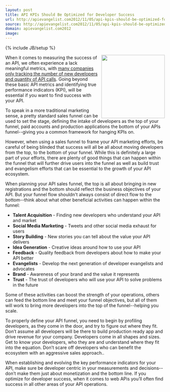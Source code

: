 ```yaml
---
layout: post
title: API KPIs Should Be Optimized for Developer Success
url: http://apievangelist.com2012/11/05/api-kpis-should-be-optimized-for-developers/
source: http://apievangelist.com2012/11/05/api-kpis-should-be-optimized-for-developers/
domain: apievangelist.com2012
image: 
---
```

{% include JB/setup %}
<p><img src="https://s3.amazonaws.com/kinlane-productions/funnel.jpeg" alt="" width="200" align="right" /></p>
<p>When it comes to measuring the success of an API, we often experience a lack meaningful metrics, with <a title="many companies only tracking the number of new developers and quantity of API calls" href="http://apievangelist.com/2012/05/15/developing-more-meaningful-api-metrics/">many companies only tracking the number of new developers and quantity of API calls</a>.  Going beyond these basic API metrics and identifying true performance indicators (KPI), will be essential if you want to find success with your API.</p>
<p>To speak in a more traditional marketing sense, a pretty standard sales funnel can be used to set the stage, defining the intake of developers as the top of your funnel, paid accounts and production applications the bottom of your APIs funnel--giving you a common framework for hanging KPIs on. &nbsp;</p>
<p>However, when using a sales funnel to frame your API marketing efforts, be careful of being blinded that success will all be all about moving developers from the top, to the bottom of your funnel.  While this is definitely a large part of your efforts, there are plenty of good things that can happen within the funnel that will further drive users into the funnel as well as build trust and evangelism efforts that can be essential to the growth of your API ecosystem.</p>
<p>When planning your API sales funnel, the top is all about bringing in new registrations and the bottom should reflect the business objectives of your API.  But your funnel flow shouldn't always consist of direct flow to the bottom--think about what other beneficial activities can happen within the funnel:</p>
<ul class="mainlist">
<li><strong>Talent Acquisition</strong> -   Finding new developers who understand your API and market</li>
<li><strong>Social Media Marketing</strong> - Tweets and other social media exhaust for users</li>
<li><strong>Story Building</strong> - New stories you can tell about the value your API delivers</li>
<li><strong>Idea Generation</strong> - Creative ideas around how to use your API</li>
<li><strong>Feedback</strong> - Quality feedback from developers about how to make your API better</li>
<li><strong>Evangelists</strong> - Develop the next generation of developer evangelists and advocates</li>
<li><strong>Brand</strong> - Awareness of your brand and the value it represents</li>
<li><strong>Trust</strong> - The trust of developers who will use your API to solve problems in the future</li>
</ul>
<p>Some of these activities can boost the strength of your operations, others can feed the bottom line and meet your funnel objectives, but all of them will work to bring more developers into the top of the funnel--helping you scale.</p>
<p>To properly define your API funnel, you need to begin by profiling developers, as they come in the door, and try to figure out where they fit.  Don&rsquo;t assume all developers will be there to build production ready app and drive revenue for your company.  Developers come in all shapes and sizes.  Get to know your developers, who they are and understand where they fit into the equation.  Don&rsquo;t scare off developers who can benefit the ecosystem with an aggressive sales approach..</p>
<p>When establishing and evolving the key performance indicators for your API, make sure be developer centric in your measurements and decisions--don&rsquo;t make them just about monetization and the bottom line.  If you optimize for developer success, when it comes to web APis you&rsquo;ll often find success in all other areas of your API operations.</p>

